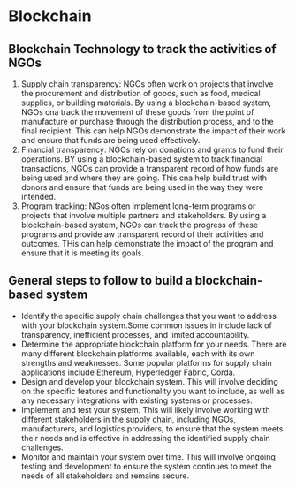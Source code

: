 # Blockchain

## Blockchain Technology to track the activities of NGOs

1. Supply chain transparency: NGOs often work on projects that involve the procurement and distribution of goods, such as food, medical supplies, or building materials. By using a blockchain-based system, NGOs cna track the movement of these goods from the point of manufacture or purchase through the distribution process, and to the final recipient. This can help NGOs demonstrate the impact of their work and ensure that funds are being used effectively.
2. Financial transparency: NGOs rely on donations and grants to fund their operations. BY using a blockchain-based system to track financial transactions, NGOs can provide a transparent record of how funds are being used and where they are going. This cna help build trust with donors and ensure that funds are being used in the way they were intended.
3. Program tracking: NGos often implement long-term programs or projects that involve multiple partners and stakeholders. By using a blockchain-based system, NGOs can track the progress of these programs and provide aw transparent record of their activities and outcomes. THis can help demonstrate the impact of the program and ensure that it is meeting its goals.

## General steps to follow to build a blockchain-based system

- Identify the specific supply chain challenges that you want to address with your blockchain system.Some common issues in  include lack of transparency, inefficient processes, and limited accountability.
- Determine the appropriate blockchain platform for your needs. There are many different blockchain platforms available, each with its own strengths and weaknesses. Some popular platforms for supply chain applications include Ethereum, Hyperledger Fabric, Corda.
- Design and develop your blockchain system. This will involve deciding on the specific features and functionality you want to include, as well as any necessary integrations with existing systems or processes.
- Implement and test your system. This will likely involve working with different stakeholders in the supply chain, including NGOs, manufacturers, and logistics providers, to ensure that the system meets their needs and is effective in addressing the identified supply chain challenges.
- Monitor and maintain your system over time. This will involve ongoing testing and development to ensure the system continues to meet the needs of all stakeholders and remains secure.
